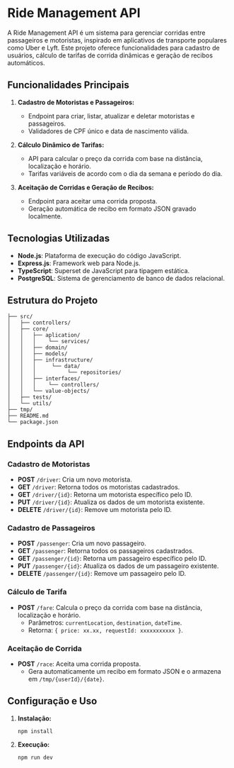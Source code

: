 # Ride Management API

A Ride Management API é um sistema para gerenciar corridas entre passageiros e motoristas, inspirado em aplicativos de transporte populares como Uber e Lyft. Este projeto oferece funcionalidades para cadastro de usuários, cálculo de tarifas de corrida dinâmicas e geração de recibos automáticos.

## Funcionalidades Principais

1. **Cadastro de Motoristas e Passageiros:**
   - Endpoint para criar, listar, atualizar e deletar motoristas e passageiros.
   - Validadores de CPF único e data de nascimento válida.

2. **Cálculo Dinâmico de Tarifas:**
   - API para calcular o preço da corrida com base na distância, localização e horário.
   - Tarifas variáveis de acordo com o dia da semana e período do dia.

3. **Aceitação de Corridas e Geração de Recibos:**
   - Endpoint para aceitar uma corrida proposta.
   - Geração automática de recibo em formato JSON gravado localmente.

## Tecnologias Utilizadas

- **Node.js**: Plataforma de execução do código JavaScript.
- **Express.js**: Framework web para Node.js.
- **TypeScript**: Superset de JavaScript para tipagem estática.
- **PostgreSQL**: Sistema de gerenciamento de banco de dados relacional.

## Estrutura do Projeto

```
├── src/
│   ├── controllers/
│   ├── core/
│   │   ├── aplication/
│   │   │    └── services/
│   │   ├── domain/
│   │   ├── models/
│   │   ├── infrastructure/
│   │   │     └── data/
│   │   │          └── repositories/
│   │   ├── interfaces/
│   │   │    └── controllers/
│   │   └── value-objects/
│   ├── tests/
│   └── utils/
├── tmp/
├── README.md
└── package.json
```

## Endpoints da API

### Cadastro de Motoristas

- **POST** `/driver`: Cria um novo motorista.
- **GET** `/driver`: Retorna todos os motoristas cadastrados.
- **GET** `/driver/{id}`: Retorna um motorista específico pelo ID.
- **PUT** `/driver/{id}`: Atualiza os dados de um motorista existente.
- **DELETE** `/driver/{id}`: Remove um motorista pelo ID.

### Cadastro de Passageiros

- **POST** `/passenger`: Cria um novo passageiro.
- **GET** `/passenger`: Retorna todos os passageiros cadastrados.
- **GET** `/passenger/{id}`: Retorna um passageiro específico pelo ID.
- **PUT** `/passenger/{id}`: Atualiza os dados de um passageiro existente.
- **DELETE** `/passenger/{id}`: Remove um passageiro pelo ID.

### Cálculo de Tarifa

- **POST** `/fare`: Calcula o preço da corrida com base na distância, localização e horário.
  - Parâmetros: `currentLocation`, `destination`, `dateTime`.
  - Retorna: `{ price: xx.xx, requestId: xxxxxxxxxxx }`.

### Aceitação de Corrida

- **POST** `/race`: Aceita uma corrida proposta.
  - Gera automaticamente um recibo em formato JSON e o armazena em `/tmp/{userId}/{date}`.

## Configuração e Uso

1. **Instalação:**
   ```
   npm install
   ```

2. **Execução:**
   ```
   npm run dev
   ```